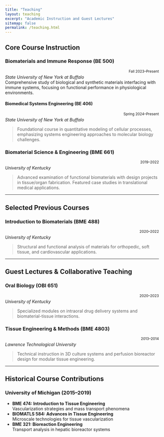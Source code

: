 ```yaml
---
title: "Teaching"
layout: teaching
excerpt: "Academic Instruction and Guest Lectures"
sitemap: false
permalink: /teaching.html
---
```


## Core Course Instruction

### Biomaterials and Immune Response (BE 500)
<small class="text-muted" style="float: right;">Fall 2023–Present</small>  
*State University of New York at Buffalo*  
Comprehensive study of biological and synthetic materials interfacing with immune systems, focusing on functional performance in physiological environments.

#### **Biomedical Systems Engineering (BE 406)**  
<small class="text-muted" style="float: right;">Spring 2024–Present</small>  
*State University of New York at Buffalo*  
> Foundational course in quantitative modeling of cellular processes, emphasizing systems engineering approaches to molecular biology challenges.

### **Biomaterial Science & Engineering (BME 661)**  
<small class="text-muted" style="float: right;">2019–2022</small>  
*University of Kentucky*  
> Advanced examination of functional biomaterials with design projects in tissue/organ fabrication. Featured case studies in translational medical applications.

---

## Selected Previous Courses

### **Introduction to Biomaterials (BME 488)**  
<small class="text-muted" style="float: right;">2020–2022</small>  
*University of Kentucky*  
> Structural and functional analysis of materials for orthopedic, soft tissue, and cardiovascular applications.

---

## Guest Lectures & Collaborative Teaching

### **Oral Biology (OBI 651)**  
<small class="text-muted" style="float: right;">2020–2023</small>  
*University of Kentucky*  
> Specialized modules on intraoral drug delivery systems and biomaterial-tissue interactions.

### **Tissue Engineering & Methods (BME 4803)**  
<small class="text-muted" style="float: right;">2013–2014</small>  
*Lawrence Technological University*  
> Technical instruction in 3D culture systems and perfusion bioreactor design for modular tissue engineering.

---

## Historical Course Contributions

### **University of Michigan** (2015–2019)
- **BME 474: Introduction to Tissue Engineering**  
  Vascularization strategies and mass transport phenomena
- **BIOMATLS 584: Advances in Tissue Engineering**  
  Microscale technologies for tissue vascularization
- **BME 321: Bioreaction Engineering**  
  Transport analysis in hepatic bioreactor systems
